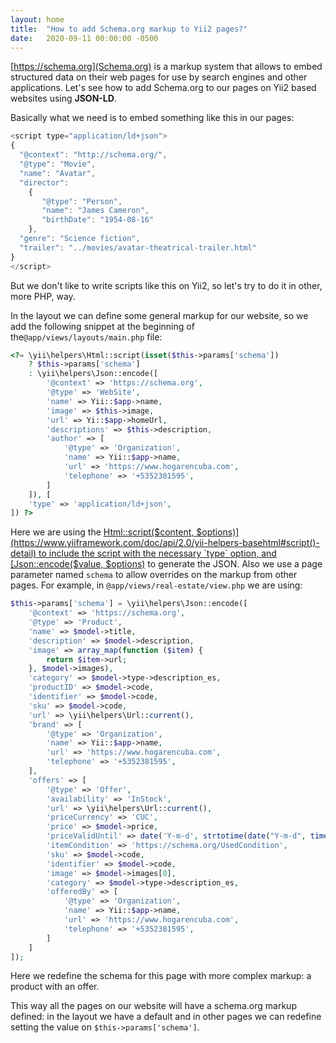 ```yaml
---
layout: home
title:  "How to add Schema.org markup to Yii2 pages?"
date:   2020-09-11 00:00:00 -0500
---
```

[https://schema.org](Schema.org) is a markup system that allows to embed structured data on their web pages for use by search engines and other applications. Let's see how to add Schema.org to our pages on Yii2 based websites using **JSON-LD**.

Basically what we need is to embed something like this in our pages:

```javascript
<script type="application/ld+json">
{ 
  "@context": "http://schema.org/",
  "@type": "Movie",
  "name": "Avatar",
  "director": 
    { 
       "@type": "Person",
       "name": "James Cameron",
       "birthDate": "1954-08-16"
    },
  "genre": "Science fiction",
  "trailer": "../movies/avatar-theatrical-trailer.html" 
}
</script>
```

But we don't like to write scripts like this on Yii2, so let's try to do it in other, more PHP,  way.

In the layout we can define some general markup for our website, so we add the following snippet at the beginning of the`@app/views/layouts/main.php` file:

```php
<?= \yii\helpers\Html::script(isset($this->params['schema'])
    ? $this->params['schema']
    : \yii\helpers\Json::encode([
        '@context' => 'https://schema.org',
        '@type' => 'WebSite',
        'name' => Yii::$app->name,
        'image' => $this->image,
        'url' => Yi::$app->homeUrl,
        'descriptions' => $this->description,
        'author' => [
            '@type' => 'Organization',
            'name' => Yii::$app->name,
            'url' => 'https://www.hogarencuba.com',
            'telephone' => '+5352381595',
        ]
    ]), [
    'type' => 'application/ld+json',
]) ?>
```

Here we are using the [Html::script($content, $options)](https://www.yiiframework.com/doc/api/2.0/yii-helpers-basehtml#script()-detail) to include the script with the necessary `type` option,  and [Json::encode($value, $options)](https://www.yiiframework.com/doc/api/2.0/yii-helpers-basejson#encode()-detail) to generate the JSON. Also we use a page parameter named `schema` to allow overrides on the markup from other pages. For example, in `@app/views/real-estate/view.php` we are using:

```php
$this->params['schema'] = \yii\helpers\Json::encode([
    '@context' => 'https://schema.org',
    '@type' => 'Product',
    'name' => $model->title,
    'description' => $model->description,
    'image' => array_map(function ($item) {
        return $item->url;
    }, $model->images),
    'category' => $model->type->description_es,
    'productID' => $model->code,
    'identifier' => $model->code,
    'sku' => $model->code,
    'url' => \yii\helpers\Url::current(),
    'brand' => [
        '@type' => 'Organization',
        'name' => Yii::$app->name,
        'url' => 'https://www.hogarencuba.com',
        'telephone' => '+5352381595',
    ],
    'offers' => [
        '@type' => 'Offer',
        'availability' => 'InStock',
        'url' => \yii\helpers\Url::current(),
        'priceCurrency' => 'CUC',
        'price' => $model->price,
        'priceValidUntil' => date('Y-m-d', strtotime(date("Y-m-d", time()) . " + 365 day")),
        'itemCondition' => 'https://schema.org/UsedCondition',
        'sku' => $model->code,
        'identifier' => $model->code,
        'image' => $model->images[0],
        'category' => $model->type->description_es,
        'offeredBy' => [
            '@type' => 'Organization',
            'name' => Yii::$app->name,
            'url' => 'https://www.hogarencuba.com',
            'telephone' => '+5352381595',
        ]
    ]
]);
```

Here we redefine the schema for this page with more complex markup: a product with an offer. 

This way all the pages on our website will have a schema.org markup defined: in the layout we have a default and in other pages we can redefine setting the value on  `$this->params['schema']`.
